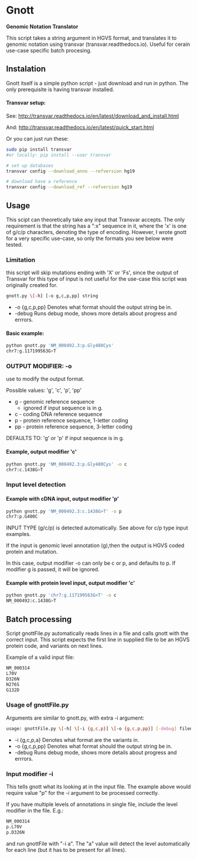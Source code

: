 # Gnott
**Genomic Notation Translator**

This script takes a string argument in HGVS format, and translates it to genomic notation using transvar (transvar.readthedocs.io).
Useful for cerain use-case specific batch procesing.

## Instalation
Gnott itself is a simple python script - just download and run in python. The only prerequisite is having transvar installed.

#### Transvar setup:

See: http://transvar.readthedocs.io/en/latest/download_and_install.html

And: http://transvar.readthedocs.io/en/latest/quick_start.html

Or you can just run these:

```bash
sudo pip install transvar
#or locally: pip install --user transvar

# set up databases
transvar config --download_anno --refversion hg19

# download have a reference
transvar config --download_ref --refversion hg19
```

## Usage
This scipt can theoretically take any input that Transvar accepts. The only requirement is that the string has a ":x" sequence in it, where the 'x' is one of g/c/p characters, denoting the type of encoding. However, I wrote gnott for a very specific use-case, so only the formats you see below were tested.

### Limitation
this script will skip mutations ending with 'X' or 'Fs', since the output of Transvar for this type of input is not useful for the use-case this script was originally created for.

```bash
gnott.py \[-h] [-o g,c,p,pp] string
```
 * -o {g,c,p,pp}  Denotes what format should the output string be in.
 * -debug         Runs debug mode, shows more details about progress and errrors.

#### Basic example:

```bash
python gnott.py 'NM_000492.3:p.Gly480Cys'
chr7:g.117199563G>T
```

### OUTPUT MODIFIER: -o 

use to modify the output format.

Possible values: 'g', 'c', 'p', 'pp'

 * g - genomic reference sequence
    * ignored if input sequence is in g.
 * c  - coding DNA reference sequence
 * p  - protein reference sequence, 1-letter coding
 * pp - protein reference sequence, 3-letter coding

DEFAULTS TO: 'g' or 'p' if input sequence is in g.

#### Example, output modifier 'c'

```bash
python gnott.py 'NM_000492.3:p.Gly480Cys' -o c
chr7:c.1438G>T
```

### Input level detection

#### Example with cDNA input, output modifier 'p'

```bash
python gnott.py 'NM_000492.3:c.1438G>T' -o p
chr7:p.G480C
```

INPUT TYPE (g/c/p) is detected automatically. See above for c/p type input examples.

If the input is genomic level annotation (g),then the output is HGVS coded protein and mutation.

In this case, output modifier -o can only be c or p, and defaults to p. If modifier g is passed, it will be ignored.

#### Example with protein level input, output modifier 'c' 

```bash
python gnott.py 'chr7:g.117199563G>T' -o c
NM_000492:c.1438G>T
```
## Batch processing
Script gnottFile.py automatically reads lines in a file and calls gnott with the correct input. This script expects the first line in supplied file to be an HGVS protein code, and variants on next lines.

Example of a valid input file:
```bash
NM_000314
L70V
D326N
N276S
G132D
```
### Usage of gnottFile.py
Arguments are similar to gnott.py, with extra -i argument:

```bash
usage: gnottFile.py \[-h] \[-i {g,c,p}] \[-o {g,c,p,pp}] [-debug] filename
```
 * -i {g,c,p,a}     Denotes what format are the variants in.
 * -o {g,c,p,pp}  Denotes what format should the output string be in.
 * -debug         Runs debug mode, shows more details about progress and errrors.

### Input modifier -i
This tells gnott what its looking at in the input file. The example above would require value "p" for the -i argument to be processed correctly.

If you have multiple levels of annotations in single file, include the level modifier in the file. E.g.:
```bash
NM_000314
p.L70V
p.D326N
```
and run gnottFile with "-i a". The "a" value will detect the level automatically for each line (but it has to be present for all lines). 
